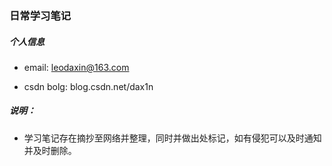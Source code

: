### 日常学习笔记

##### 个人信息
- email: leodaxin@163.com  

- csdn bolg: blog.csdn.net/dax1n


##### 说明：

- 学习笔记存在摘抄至网络并整理，同时并做出处标记，如有侵犯可以及时通知并及时删除。  



